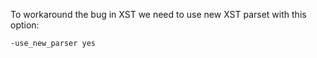 To workaround the bug in XST we need to use new XST parset with this option:

```
-use_new_parser yes
```